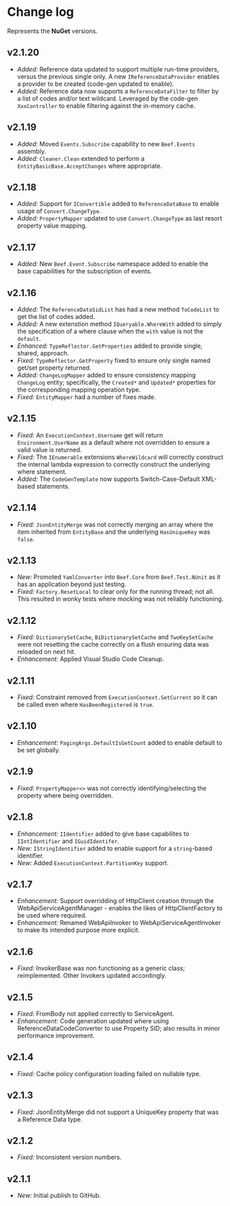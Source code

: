 ﻿# Change log

Represents the **NuGet** versions.

## v2.1.20
- *Added:* Reference data updated to support multiple run-time providers, versus the previous single only. A new `IReferenceDataProvider` enables a provider to be created (code-gen updated to enable).
- *Added:* Reference data now supports a `ReferenceDataFilter` to filter by a list of codes and/or text wildcard. Leveraged by the code-gen `XxxController` to enable filtering against the in-memory cache.

## v2.1.19
- *Added:* Moved `Events.Subscribe` capability to new `Beef.Events` assembly.
- *Added:* `Cleaner.Clean` extended to perform a `EntityBasicBase.AcceptChanges` where appropriate.

## v2.1.18
- *Added:* Support for `IConvertible` added to `ReferenceDataBase` to enable usage of `Convert.ChangeType`.
- *Added:* `PropertyMapper` updated to use `Convert.ChangeType` as last resort property value mapping.

## v2.1.17
- *Added:* New `Beef.Event.Subscribe` namespace added to enable the base capabilities for the subscription of events.

## v2.1.16
- *Added:* The `ReferenceDataSidList` has had a new method `ToCodeList` to get the list of codes added.
- *Added:* A new extenstion method `IQueryable.WhereWith` added to simply the specification of a where clause when the `with` value is not the `default`.
- *Enhanced:* `TypeReflector.GetProperties` added to provide single, shared, approach.
- *Fixed:* `TypeReflector.GetProperty` fixed to ensure only single named get/set property returned.
- *Added:* `ChangeLogMapper` added to ensure consistency mapping `ChangeLog` entity; specifically, the `Created*` and `Updated*` properties for the corresponding mapping operation type.
- *Fixed:* `EntityMapper` had a number of fixes made.

## v2.1.15
- *Fixed:* An `ExecutionContext.Username` get will return `Environment.UserName` as a default where not overridden to ensure a valid value is returned.
- *Fixed:* The `IEnumerable` extensions `WhereWildcard` will correctly construct the internal lambda expression to correctly construct the underlying where statement.
- *Added:* The `CodeGenTemplate` now supports Switch-Case-Default XML-based statements.

## v2.1.14
- *Fixed:* `JsonEntityMerge` was not correctly merging an array where the item inherited from `EntityBase` and the underlying `HasUniqueKey` was `false`.

## v2.1.13
- *New:* Promoted `YamlConverter` into `Beef.Core` from `Beef.Test.NUnit` as it has an application beyond just testing.
- *Fixed:* `Factory.ResetLocal` to clear only for the running thread; not all. This resulted in wonky tests where mocking was not reliably functioning.

## v2.1.12
- *Fixed:* `DictionarySetCache`, `BiDictionarySetCache` and `TwoKeySetCache` were not resetting the cache correctly on a flush ensuring data was reloaded on next hit.
- *Enhancement:* Applied Visual Studio Code Cleanup.

## v2.1.11
- *Fixed:* Constraint removed from `ExecutionContext.SetCurrent` so it can be called even where `HasBeenRegistered` is `true`.

## v2.1.10
- *Enhancement:* `PagingArgs.DefaultIsGetCount` added to enable default to be set globally.

## v2.1.9
- *Fixed:* `PropertyMapper<>` was not correctly identifying/selecting the property where being overridden.

## v2.1.8
- *Enhancement:* `IIdentifier` added to give base capabilites to `IIntIdentifier` and `IGuidIdentifer`. 
- *New:* `IStringIdentifier` added to enable support for a `string`-based identifier.
- *New:* Added `ExecutionContext.PartitionKey` support.

## v2.1.7
- *Enhancement:* Support overridding of HttpClient creation through the WebApiServiceAgentManager - enables the likes of HttpClientFactory to be used where required.
- *Enhancement:* Renamed WebApiInvoker to WebApiServiceAgentInvoker to make its intended purpose more explicit.

## v2.1.6
- *Fixed:* InvokerBase was non functioning as a generic class; reimplemented. Other Invokers updated accordingly.

## v2.1.5
- *Fixed:* FromBody not applied correctly to ServiceAgent.
- *Enhancement:* Code generation updated where using ReferenceDataCodeConverter to use Property SID; also results in minor performance improvement.

## v2.1.4
- *Fixed:* Cache policy configuration loading failed on nullable type.

## v2.1.3
- *Fixed:* JsonEntityMerge did not support a UniqueKey property that was a Reference Data type.

## v2.1.2
- *Fixed:* Inconsistent version numbers.

## v2.1.1
- *New:* Initial publish to GitHub.
